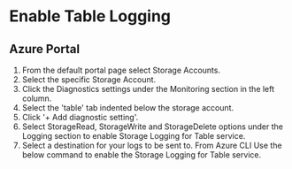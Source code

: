 # Enable Table Logging

## Azure Portal

1. From the default portal page select Storage Accounts.
2. Select the specific Storage Account.
3. Click the Diagnostics settings under the Monitoring section in the left column.
4. Select the 'table' tab indented below the storage account.
5. Click '+ Add diagnostic setting'.
6. Select StorageRead, StorageWrite and StorageDelete options under the Logging section to enable Storage Logging for Table service.
7. Select a destination for your logs to be sent to. From Azure CLI Use the below command to enable the Storage Logging for Table service.&#x20;



